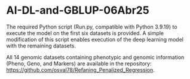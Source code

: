 # AI-DL-and-GBLUP-06Abr25
The required Python script (Run.py, compatible with Python 3.9.19) to execute the model on the first six datasets is provided. A simple modification of this script enables execution of the deep learning model with the remaining datasets.

All 14 genomic datasets containing phenotypic and genomic information (Pheno, Geno, and Markers) are available in the repository:
https://github.com/osval78/Refaning_Penalized_Regression.
